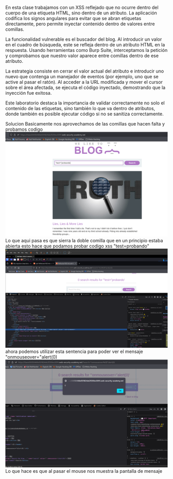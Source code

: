 En esta clase trabajamos con un XSS reflejado que no ocurre dentro del cuerpo de una etiqueta HTML, sino dentro de un atributo. La aplicación codifica los signos angulares para evitar que se abran etiquetas directamente, pero permite inyectar contenido dentro de valores entre comillas.

La funcionalidad vulnerable es el buscador del blog. Al introducir un valor en el cuadro de búsqueda, este se refleja dentro de un atributo HTML en la respuesta. Usando herramientas como Burp Suite, interceptamos la petición y comprobamos que nuestro valor aparece entre comillas dentro de ese atributo.

La estrategia consiste en cerrar el valor actual del atributo e introducir uno nuevo que contenga un manejador de eventos (por ejemplo, uno que se active al pasar el ratón). Al acceder a la URL modificada y mover el cursor sobre el área afectada, se ejecuta el código inyectado, demostrando que la inyección fue exitosa.

Este laboratorio destaca la importancia de validar correctamente no solo el contenido de las etiquetas, sino también lo que va dentro de atributos, donde también es posible ejecutar código si no se sanitiza correctamente.

Solucion 
Basicamente nos aprovechamos de las comillas que hacen falta y probamos codigo
![Pasted_image_20250707155745.png](/Imagenes/Pasted_image_20250707155745.png)
Lo que aqui pasa es que sierra la doble comilla que en un principio estaba abierta esto hace que podamos probar codigo xss
"test=probando"
![Pasted_image_20250707160034.png](/Imagenes/Pasted_image_20250707160034.png)
ahora podemos utilizar esta sentencia para poder ver el mensaje "onmouseover="alert(0)
![Pasted_image_20250707160256.png](/Imagenes/Pasted_image_20250707160256.png)
Lo que hace es que al pasar el mouse nos muestra la pantalla de mensaje

